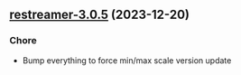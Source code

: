 

## [restreamer-3.0.5](https://github.com/truecharts/charts/compare/restreamer-3.0.4...restreamer-3.0.5) (2023-12-20)

### Chore

- Bump everything to force min/max scale version update
  
  